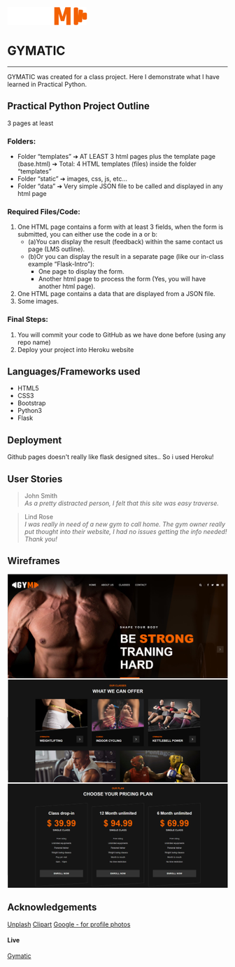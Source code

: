 ![alt text](static/img/logo.png)

# GYMATIC
---

GYMATIC was created for a class project. Here I demonstrate what I have learned in Practical Python. 

## Practical Python Project Outline
3 pages at least
### Folders:
- Folder “templates” ➔ AT LEAST 3 html pages plus the template page (base.html) ➔ Total: 4
    HTML templates (files) inside the folder “templates”
- Folder “static” ➔ images, css, js, etc…
- Folder “data” ➔ Very simple JSON file to be called and displayed in any html page

### Required Files/Code:
1. One HTML page contains a form with at least 3 fields, when the form is submitted, you can
    either use the code in a or b:
    - (a)You can display the result (feedback) within the same contact us page (LMS outline).
    - (b)Or you can display the result in a separate page (like our in-class example “Flask-Intro”):
        - One page to display the form.
        - Another html page to process the form (Yes, you will have another html page).
2. One HTML page contains a data that are displayed from a JSON file.
3. Some images.

### Final Steps:
1. You will commit your code to GitHub as we have done before (using any repo name)
2. Deploy your project into Heroku website

## Languages/Frameworks used
- HTML5
- CSS3
- Bootstrap
- Python3
- Flask

## Deployment
Github pages doesn't really like flask designed sites.. So i used Heroku!

## User Stories
> John Smith<br>
> *As a pretty distracted person, I felt that this site was easy traverse.*

> Lind Rose<br>
> *I was really in need of a new gym to call home. The gym owner really put thought into their website, I had no issues getting the info needed! Thank you!* 

## Wireframes
![alt text](static/img/readme/gym.PNG)
![alt text](static/img/readme/gym2.PNG)
![alt text](static/img/readme/gym3.PNG)
## Acknowledgements
[Unplash](https://unsplash.com/)
[Clipart](https://www.clipartkey.com/)
[Google - for profile photos](https://www.google.ca/)

#### Live
[Gymatic](https://gymatic.herokuapp.com/)